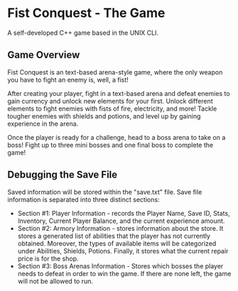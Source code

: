 # Fist Conquest - The Game
A self-developed C++ game based in the UNIX CLI.


## Game Overview
Fist Conquest is an text-based arena-style game, where the only weapon you have to fight an enemy is, well, a fist!

After creating your player, fight in a text-based arena and defeat enemies to gain currency and unlock new elements for your first. Unlock different elements to fight enemies with fists of fire, electricity, and more! Tackle tougher enemies with shields and potions, and level up by gaining experience in the arena.

Once the player is ready for a challenge, head to a boss arena to take on a boss! Fight up to three mini bosses and one final boss to complete the game!

## Debugging the Save File
Saved information will be stored within the "save.txt" file. Save file information is separated into three distinct sections:
- Section #1: Player Information - records the Player Name, Save ID, Stats, Inventory, Current Player Balance, and the current experience amount.
- Section #2: Armory Information - stores information about the store. It stores a generated list of abilities that the player has not currently obtained. Moreover, the types of available items will be categorized under Abilities, Shields, Potions. Finally, it stores what the current repair price is for the shop.
- Section #3: Boss Arenas Information - Stores which bosses the player needs to defeat in order to win the game. If there are none left, the game will not be allowed to run.
